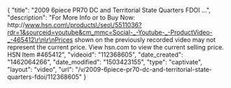 {
    "title": "2009 6piece PR70 DC and Territorial State Quarters FDOI ...",
    "description": "For More Info or to Buy Now: http:\/\/www.hsn.com\/products\/seo\/5511036?rdr=1&sourceid=youtube&cm_mmc=Social-_-Youtube-_-ProductVideo-_-465412\r\n\r\nPrices shown on the previously recorded video may not represent the current price.  View hsn.com to view the current selling price. HSN Item #465412",
    "videoid": "112368605",
    "date_created": "1462064266",
    "date_modified": "1503423155",
    "type": "captivate",
    "layout": "video",
    "url": "\/v\/2009-6piece-pr70-dc-and-territorial-state-quarters-fdoi\/112368605"
}